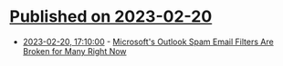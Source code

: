 # [Published on 2023-02-20](index.md)

* [2023-02-20, 17:10:00](https://it.slashdot.org/story/23/02/20/178226/microsofts-outlook-spam-email-filters-are-broken-for-many-right-now?utm_source=rss1.0mainlinkanon&utm_medium=feed) - [Microsoft's Outlook Spam Email Filters Are Broken for Many Right Now](https://it.slashdot.org/story/23/02/20/178226/microsofts-outlook-spam-email-filters-are-broken-for-many-right-now?utm_source=rss1.0mainlinkanon&utm_medium=feed)
